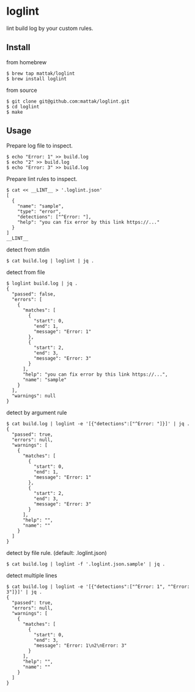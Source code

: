 # loglint

lint build log by your custom rules. 

## Install

from homebrew 

```
$ brew tap mattak/loglint
$ brew install loglint
```

from source

```
$ git clone git@github.com:mattak/loglint.git
$ cd loglint
$ make
```

## Usage 

Prepare log file to inspect.

```
$ echo "Error: 1" >> build.log
$ echo "2" >> build.log
$ echo "Error: 3" >> build.log
```

Prepare lint rules to inspect.

```
$ cat << __LINT__ > '.loglint.json'
[
  {
    "name": "sample",
    "type": "error",
    "detections": ["^Error: "],
    "help": "you can fix error by this link https://..."
  }
]
__LINT__
```


detect from stdin

```
$ cat build.log | loglint | jq .
```

detect from file

```
$ loglint build.log | jq .
{
  "passed": false,
  "errors": [
    {
      "matches": [
        {
          "start": 0,
          "end": 1,
          "message": "Error: 1"
        },
        {
          "start": 2,
          "end": 3,
          "message": "Error: 3"
        }
      ],
      "help": "you can fix error by this link https://...",
      "name": "sample"
    }
  ],
  "warnings": null
}
```

detect by argument rule

```
$ cat build.log | loglint -e '[{"detections":["^Error: "]}]' | jq .
{
  "passed": true,
  "errors": null,
  "warnings": [
    {
      "matches": [
        {
          "start": 0,
          "end": 1,
          "message": "Error: 1"
        },
        {
          "start": 2,
          "end": 3,
          "message": "Error: 3"
        }
      ],
      "help": "",
      "name": ""
    }
  ]
}
```

detect by file rule. (default: .loglint.json)

```
$ cat build.log | loglint -f '.loglint.json.sample' | jq .
```

detect multiple lines

```
$ cat build.log | loglint -e '[{"detections":["^Error: 1", "^Error: 3"]}]' | jq .
{
  "passed": true,
  "errors": null,
  "warnings": [
    {
      "matches": [
        {
          "start": 0,
          "end": 3,
          "message": "Error: 1\n2\nError: 3"
        }
      ],
      "help": "",
      "name": ""
    }
  ]
}
```


